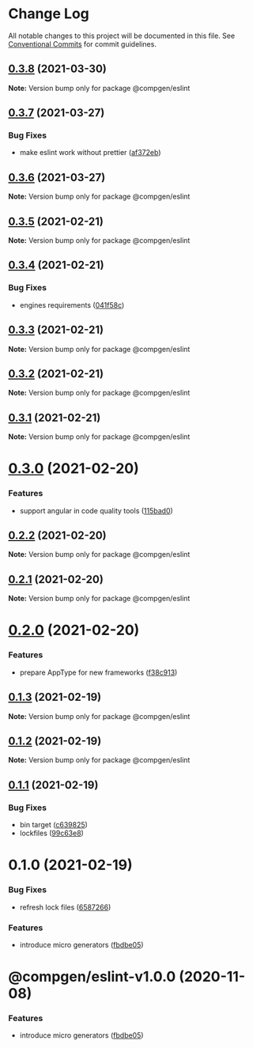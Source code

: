# Change Log

All notable changes to this project will be documented in this file.
See [Conventional Commits](https://conventionalcommits.org) for commit guidelines.

## [0.3.8](https://github.com/developer239/compgen/compare/@compgen/eslint@0.3.7...@compgen/eslint@0.3.8) (2021-03-30)

**Note:** Version bump only for package @compgen/eslint





## [0.3.7](https://github.com/developer239/compgen/compare/@compgen/eslint@0.3.6...@compgen/eslint@0.3.7) (2021-03-27)


### Bug Fixes

* make eslint work without prettier ([af372eb](https://github.com/developer239/compgen/commit/af372ebcf3f48d628439282b033aa3bac14b7c56))





## [0.3.6](https://github.com/developer239/compgen/compare/@compgen/eslint@0.3.5...@compgen/eslint@0.3.6) (2021-03-27)

**Note:** Version bump only for package @compgen/eslint





## [0.3.5](https://github.com/developer239/compgen/compare/@compgen/eslint@0.3.4...@compgen/eslint@0.3.5) (2021-02-21)

**Note:** Version bump only for package @compgen/eslint





## [0.3.4](https://github.com/developer239/compgen/compare/@compgen/eslint@0.3.3...@compgen/eslint@0.3.4) (2021-02-21)


### Bug Fixes

* engines requirements ([041f58c](https://github.com/developer239/compgen/commit/041f58cffca7b9db89515ed7e2d77535750cedd6))





## [0.3.3](https://github.com/developer239/compgen/compare/@compgen/eslint@0.3.2...@compgen/eslint@0.3.3) (2021-02-21)

**Note:** Version bump only for package @compgen/eslint





## [0.3.2](https://github.com/developer239/compgen/compare/@compgen/eslint@0.3.1...@compgen/eslint@0.3.2) (2021-02-21)

**Note:** Version bump only for package @compgen/eslint





## [0.3.1](https://github.com/developer239/compgen/compare/@compgen/eslint@0.3.0...@compgen/eslint@0.3.1) (2021-02-21)

**Note:** Version bump only for package @compgen/eslint





# [0.3.0](https://github.com/developer239/compgen/compare/@compgen/eslint@0.2.2...@compgen/eslint@0.3.0) (2021-02-20)


### Features

* support angular in code quality tools ([115bad0](https://github.com/developer239/compgen/commit/115bad0e04e490152dcf57341ae2a3c6112f6e2d))





## [0.2.2](https://github.com/developer239/compgen/compare/@compgen/eslint@0.2.1...@compgen/eslint@0.2.2) (2021-02-20)

**Note:** Version bump only for package @compgen/eslint





## [0.2.1](https://github.com/developer239/compgen/compare/@compgen/eslint@0.2.0...@compgen/eslint@0.2.1) (2021-02-20)

**Note:** Version bump only for package @compgen/eslint





# [0.2.0](https://github.com/developer239/compgen/compare/@compgen/eslint@0.1.3...@compgen/eslint@0.2.0) (2021-02-20)


### Features

* prepare AppType for new frameworks ([f38c913](https://github.com/developer239/compgen/commit/f38c913f37d6e353648acab3393ac9678c245c30))





## [0.1.3](https://github.com/developer239/compgen/compare/@compgen/eslint@0.1.2...@compgen/eslint@0.1.3) (2021-02-19)

**Note:** Version bump only for package @compgen/eslint





## [0.1.2](https://github.com/developer239/compgen/compare/@compgen/eslint@0.1.1...@compgen/eslint@0.1.2) (2021-02-19)

**Note:** Version bump only for package @compgen/eslint





## [0.1.1](https://github.com/developer239/compgen/compare/@compgen/eslint@0.1.0...@compgen/eslint@0.1.1) (2021-02-19)


### Bug Fixes

* bin target ([c639825](https://github.com/developer239/compgen/commit/c639825f9c5c430880d33deeb648c9a087102fae))
* lockfiles ([99c63e8](https://github.com/developer239/compgen/commit/99c63e8f7192b2a8262f74e6f0fbd6943ebc1eb4))





# 0.1.0 (2021-02-19)


### Bug Fixes

* refresh lock files ([6587266](https://github.com/developer239/compgen/commit/658726677f8e29849ac47411a84a5569008fa3e0))


### Features

* introduce micro generators ([fbdbe05](https://github.com/developer239/compgen/commit/fbdbe0523b9f3187c4f8d08248eeb8a679650afd))





# @compgen/eslint-v1.0.0 (2020-11-08)


### Features

* introduce micro generators ([fbdbe05](https://github.com/developer239/compgen/commit/fbdbe0523b9f3187c4f8d08248eeb8a679650afd))
